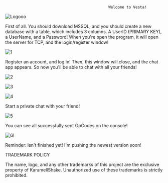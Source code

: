                                                   Welcome to Vesta!

![Logooo](https://github.com/user-attachments/assets/7a3f718b-ba56-4a2b-aea2-44bb8625d485)

First of all. You should download MSSQL, and you should create a new database with a table, which includes 3 columns. A UserID (PRIMARY KEY), a UserName, and a Password! When you're open the program, it will open the server for TCP, and the login/register window!

![1](https://github.com/user-attachments/assets/43824a1e-9282-4b5c-96e9-b75ee8df1e16)

Register an account, and log in! Then, this window will close, and the chat app appears. So now you'll be able to chat with all your friends!

![2](https://github.com/user-attachments/assets/4aec625a-2382-407d-959a-50565a078d77)

![3](https://github.com/user-attachments/assets/3582a1bc-4df4-4d97-998f-9754c62c091b)

![4](https://github.com/user-attachments/assets/8a00e900-ab5a-4c28-85df-5d4705a94a06)


Start a private chat with your friend!

![5](https://github.com/user-attachments/assets/abae99e0-c04a-4b97-bd05-a35e9ce5de5e)

You can see all successfully sent OpCodes on the console!

![6!](https://github.com/user-attachments/assets/23936d12-ac7d-4359-8a99-b752147fa654)

Reminder: Isn't finished yet! I'm pushing the newest version soon!

TRADEMARK POLICY

The name, logo, and any other trademarks of this project are the exclusive property of KaramellShake. Unauthorized use of these trademarks is strictly prohibited.
